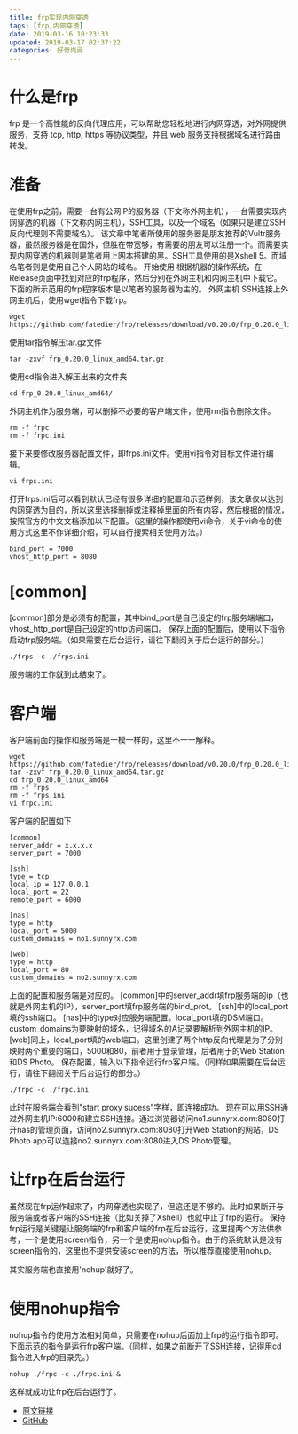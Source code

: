 ```yaml
---
title: frp实现内网穿透
tags: [frp,内网穿透]
date: 2019-03-16 10:23:33
updated: 2019-03-17 02:37:22
categories: 好奇尚异
---
```


# 什么是frp

frp 是一个高性能的反向代理应用，可以帮助您轻松地进行内网穿透，对外网提供服务，支持 tcp, http, https 等协议类型，并且 web 服务支持根据域名进行路由转发。

# 准备
在使用frp之前，需要一台有公网IP的服务器（下文称外网主机），一台需要实现内网穿透的机器（下文称内网主机），SSH工具，以及一个域名（如果只是建立SSH反向代理则不需要域名）。
该文章中笔者所使用的服务器是朋友推荐的Vultr服务器，虽然服务器是在国外，但胜在带宽够，有需要的朋友可以注册一个。而需要实现内网穿透的机器则是笔者用上网本搭建的黑。SSH工具使用的是Xshell 5。而域名笔者则是使用自己个人网站的域名。
开始使用
根据机器的操作系统，在Release页面中找到对应的frp程序，然后分别在外网主机和内网主机中下载它。
下面的所示范用的frp程序版本是以笔者的服务器为主的。
外网主机
SSH连接上外网主机后，使用wget指令下载frp。
```jshelllanguage
wget https://github.com/fatedier/frp/releases/download/v0.20.0/frp_0.20.0_linux_amd64.tar.gz
```

使用tar指令解压tar.gz文件
```jshelllanguage
tar -zxvf frp_0.20.0_linux_amd64.tar.gz
```

使用cd指令进入解压出来的文件夹
```jshelllanguage
cd frp_0.20.0_linux_amd64/
```

外网主机作为服务端，可以删掉不必要的客户端文件，使用rm指令删除文件。
```jshelllanguage
rm -f frpc
rm -f frpc.ini
```

接下来要修改服务器配置文件，即frps.ini文件。使用vi指令对目标文件进行编辑。
```jshelllanguage
vi frps.ini
```

打开frps.ini后可以看到默认已经有很多详细的配置和示范样例，该文章仅以达到内网穿透为目的，所以这里选择删掉或注释掉里面的所有内容，然后根据的情况，按照官方的中文文档添加以下配置。（这里的操作都使用vi命令，关于vi命令的使用方式这里不作详细介绍，可以自行搜索相关使用方法。）
```jshelllanguage
bind_port = 7000
vhost_http_port = 8080
```
# [common]

[common]部分是必须有的配置，其中bind_port是自己设定的frp服务端端口，vhost_http_port是自己设定的http访问端口。
保存上面的配置后，使用以下指令启动frp服务端。（如果需要在后台运行，请往下翻阅关于后台运行的部分。）
```jshelllanguage
./frps -c ./frps.ini
```

服务端的工作就到此结束了。
# 客户端
客户端前面的操作和服务端是一模一样的，这里不一一解释。
```jshelllanguage
wget https://github.com/fatedier/frp/releases/download/v0.20.0/frp_0.20.0_linux_amd64.tar.gz
tar -zxvf frp_0.20.0_linux_amd64.tar.gz
cd frp_0.20.0_linux_amd64
rm -f frps
rm -f frps.ini
vi frpc.ini
```

客户端的配置如下
```jshelllanguage
[common]
server_addr = x.x.x.x
server_port = 7000

[ssh]
type = tcp
local_ip = 127.0.0.1
local_port = 22
remote_port = 6000

[nas]
type = http
local_port = 5000
custom_domains = no1.sunnyrx.com

[web]
type = http
local_port = 80
custom_domains = no2.sunnyrx.com
```

上面的配置和服务端是对应的。
[common]中的server_addr填frp服务端的ip（也就是外网主机的IP），server_port填frp服务端的bind_prot。
[ssh]中的local_port填的ssh端口。
[nas]中的type对应服务端配置。local_port填的DSM端口。custom_domains为要映射的域名，记得域名的A记录要解析到外网主机的IP。
[web]同上，local_port填的web端口。这里创建了两个http反向代理是为了分别映射两个重要的端口，5000和80，前者用于登录管理，后者用于的Web Station和DS Photo。
保存配置，输入以下指令运行frp客户端。（同样如果需要在后台运行，请往下翻阅关于后台运行的部分。）
```jshelllanguage
./frpc -c ./frpc.ini
```
此时在服务端会看到"start proxy sucess"字样，即连接成功。
现在可以用SSH通过外网主机IP:6000和建立SSH连接。通过浏览器访问no1.sunnyrx.com:8080打开nas的管理页面，访问no2.sunnyrx.com:8080打开Web Station的网站，DS Photo app可以连接no2.sunnyrx.com:8080进入DS Photo管理。
# 让frp在后台运行
虽然现在frp运作起来了，内网穿透也实现了，但这还是不够的。此时如果断开与服务端或者客户端的SSH连接（比如关掉了Xshell）也就中止了frp的运行。
保持frp运行是关键是让服务端的frp和客户端的frp在后台运行，这里提两个方法供参考，一个是使用screen指令，另一个是使用nohup指令。由于的系统默认是没有screen指令的，这里也不提供安装screen的方法，所以推荐直接使用nohup。

其实服务端也直接用'nohup'就好了。

# 使用nohup指令
nohup指令的使用方法相对简单，只需要在nohup后面加上frp的运行指令即可。下面示范的指令是运行frp客户端。（同样，如果之前断开了SSH连接，记得用cd指令进入frp的目录先。）
```jshelllanguage
nohup ./frpc -c ./frpc.ini &
```

这样就成功让frp在后台运行了。

-  [原文链接](https://www.jianshu.com/p/e8e26bcc6fe6)
-  [GitHub](https://github.com/fatedier/frp/blob/master/README_zh.md)
